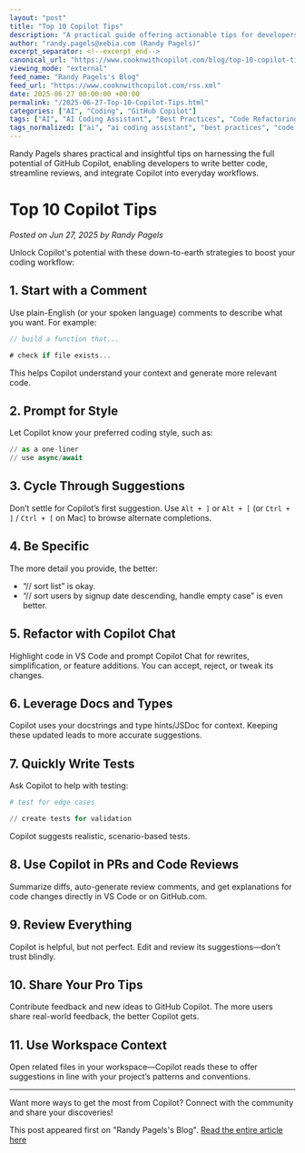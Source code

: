```yaml
---
layout: "post"
title: "Top 10 Copilot Tips"
description: "A practical guide offering actionable tips for developers to maximize their efficiency and code quality with GitHub Copilot. Covers best practices for prompting, code review, refactoring, leveraging workspace context, and ensuring responsible usage. Ideal for anyone looking to get more out of Copilot in real-world development workflows."
author: "randy.pagels@xebia.com (Randy Pagels)"
excerpt_separator: <!--excerpt_end-->
canonical_url: "https://www.cooknwithcopilot.com/blog/top-10-copilot-tips.html"
viewing_mode: "external"
feed_name: "Randy Pagels's Blog"
feed_url: "https://www.cooknwithcopilot.com/rss.xml"
date: 2025-06-27 00:00:00 +00:00
permalink: "/2025-06-27-Top-10-Copilot-Tips.html"
categories: ["AI", "Coding", "GitHub Copilot"]
tags: ["AI", "AI Coding Assistant", "Best Practices", "Code Refactoring", "Code Review", "Coding", "Copilot Chat", "Developer Productivity", "GitHub Copilot", "Posts", "Pro Tips", "Prompt Engineering", "Testing Automation", "Type Hints", "VS Code", "Workspace Context"]
tags_normalized: ["ai", "ai coding assistant", "best practices", "code refactoring", "code review", "coding", "copilot chat", "developer productivity", "github copilot", "posts", "pro tips", "prompt engineering", "testing automation", "type hints", "vs code", "workspace context"]
---
```


Randy Pagels shares practical and insightful tips on harnessing the full potential of GitHub Copilot, enabling developers to write better code, streamline reviews, and integrate Copilot into everyday workflows.<!--excerpt_end-->

# Top 10 Copilot Tips

*Posted on Jun 27, 2025 by Randy Pagels*

Unlock Copilot's potential with these down-to-earth strategies to boost your coding workflow:

## 1. Start with a Comment

Use plain-English (or your spoken language) comments to describe what you want. For example:

```csharp
// build a function that...

# check if file exists...
```

This helps Copilot understand your context and generate more relevant code.

## 2. Prompt for Style

Let Copilot know your preferred coding style, such as:

```python
// as a one-liner
// use async/await
```

## 3. Cycle Through Suggestions

Don’t settle for Copilot’s first suggestion. Use `Alt + ]` or `Alt + [` (or `Ctrl + ]` / `Ctrl + [` on Mac) to browse alternate completions.

## 4. Be Specific

The more detail you provide, the better:

- “// sort list” is okay.
- “// sort users by signup date descending, handle empty case” is even better.

## 5. Refactor with Copilot Chat

Highlight code in VS Code and prompt Copilot Chat for rewrites, simplification, or feature additions. You can accept, reject, or tweak its changes.

## 6. Leverage Docs and Types

Copilot uses your docstrings and type hints/JSDoc for context. Keeping these updated leads to more accurate suggestions.

## 7. Quickly Write Tests

Ask Copilot to help with testing:

```python
# test for edge cases

// create tests for validation
```

Copilot suggests realistic, scenario-based tests.

## 8. Use Copilot in PRs and Code Reviews

Summarize diffs, auto-generate review comments, and get explanations for code changes directly in VS Code or on GitHub.com.

## 9. Review Everything

Copilot is helpful, but not perfect. Edit and review its suggestions—don’t trust blindly.

## 10. Share Your Pro Tips

Contribute feedback and new ideas to GitHub Copilot. The more users share real-world feedback, the better Copilot gets.

## 11. Use Workspace Context

Open related files in your workspace—Copilot reads these to offer suggestions in line with your project’s patterns and conventions.

---

Want more ways to get the most from Copilot? Connect with the community and share your discoveries!

This post appeared first on "Randy Pagels's Blog". [Read the entire article here](https://www.cooknwithcopilot.com/blog/top-10-copilot-tips.html)
